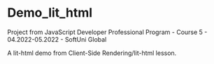 # Demo_lit_html
Project from JavaScript Developer Professional Program - Course 5 - 04.2022-05.2022 - SoftUni Global

A lit-html demo from Client-Side Rendering/lit-html lesson.
